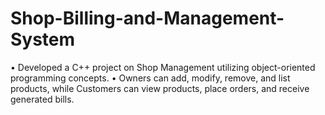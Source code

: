 # Shop-Billing-and-Management-System
• Developed a C++ project on Shop Management utilizing object-oriented programming concepts.
• Owners can add, modify, remove, and list products, while Customers can view products, place orders, and receive generated bills.
